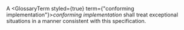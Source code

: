  



A <GlossaryTerm styled={true} term={"conforming implementation"}><i>conforming implementation</i></GlossaryTerm> shall treat exceptional situations in a manner consistent with this specification. 



